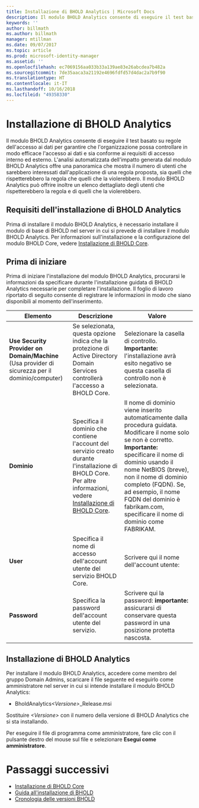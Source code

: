 ```yaml
---
title: Installazione di BHOLD Analytics | Microsoft Docs
description: Il modulo BHOLD Analytics consente di eseguire il test basato su regole dell'accesso ai dati
keywords: ''
author: billmath
ms.author: billmath
manager: mtillman
ms.date: 09/07/2017
ms.topic: article
ms.prod: microsoft-identity-manager
ms.assetid: ''
ms.openlocfilehash: ec7069156aa033b33a139ae83e26abcdea7b482a
ms.sourcegitcommit: 7de35aaca3a21192e4696fdfd57d4dac2a7b9f90
ms.translationtype: HT
ms.contentlocale: it-IT
ms.lasthandoff: 10/16/2018
ms.locfileid: "49358330"
---
```

# <a name="bhold-analytics-installation"></a>Installazione di BHOLD Analytics

Il modulo BHOLD Analytics consente di eseguire il test basato su regole dell'accesso ai dati per garantire che l'organizzazione possa controllare in modo efficace l'accesso ai dati e sia conforme ai requisiti di accesso interno ed esterno. L'analisi automatizzata dell'impatto generata dal modulo BHOLD Analytics offre una panoramica che mostra il numero di utenti che sarebbero interessati dall'applicazione di una regola proposta, sia quelli che rispetterebbero la regola che quelli che la violerebbero. Il modulo BHOLD Analytics può offrire inoltre un elenco dettagliato degli utenti che rispetterebbero la regola e di quelli che la violerebbero.

## <a name="bhold-analytics-installation-requirements"></a>Requisiti dell'installazione di BHOLD Analytics

Prima di installare il modulo BHOLD Analytics, è necessario installare il modulo di base di BHOLD nel server in cui si prevede di installare il modulo BHOLD Analytics. Per informazioni sull'installazione e la configurazione del modulo BHOLD Core, vedere [Installazione di BHOLD Core](https://technet.microsoft.com/library/jj134095(v=ws.10).aspx).

## <a name="before-you-begin"></a>Prima di iniziare

Prima di iniziare l'installazione del modulo BHOLD Analytics, procurarsi le informazioni da specificare durante l'installazione guidata di BHOLD Analytics necessarie per completare l'installazione. Il foglio di lavoro riportato di seguito consente di registrare le informazioni in modo che siano disponibili al momento dell'inserimento.

| **Elemento**                                    | **Descrizione**                                                                                                                                                                                                           | **Valore**                                                                                                                                                                                                                                                                                                            |
|---------------------------------------------|---------------------------------------------------------------------------------------------------------------------------------------------------------------------------------------------------------------------------|----------------------------------------------------------------------------------------------------------------------------------------------------------------------------------------------------------------------------------------------------------------------------------------------------------------------|
| **Use Security Provider on Domain/Machine** (Usa provider di sicurezza per il dominio/computer) | Se selezionata, questa opzione indica che la protezione di Active Directory Domain Services controllerà l'accesso a BHOLD Core.                                                                                                                | Selezionare la casella di controllo. **Importante:** l'installazione avrà esito negativo se questa casella di controllo non è selezionata.                                                                                                                                                                                                                   |
| **Dominio**                                  | Specifica il dominio che contiene l'account del servizio creato durante l'installazione di BHOLD Core. Per altre informazioni, vedere [Installazione di BHOLD Core](https://technet.microsoft.com/library/jj134095(v=ws.10).aspx). | Il nome di dominio viene inserito automaticamente dalla procedura guidata. Modificare il nome solo se non è corretto. **Importante:** specificare il nome di dominio usando il nome NetBIOS (breve), non il nome di dominio completo (FQDN). Se, ad esempio, il nome FQDN del dominio è fabrikam.com, specificare il nome di dominio come FABRIKAM. |
| **User**                                    | Specifica il nome di accesso dell'account utente del servizio BHOLD Core.                                                                                                                                                          | Scrivere qui il nome dell'account utente:                                                                                                                                                                                                                                                                                    |
| **Password**                                | Specifica la password dell'account utente del servizio.                                                                                                                                                                       | Scrivere qui la password: **importante:** assicurarsi di conservare questa password in una posizione protetta nascosta.                                                                                                                                                                                                                  |

## <a name="bhold-analytics-installation"></a>Installazione di BHOLD Analytics

Per installare il modulo BHOLD Analytics, accedere come membro del gruppo Domain Admins, scaricare il file seguente ed eseguirlo come amministratore nel server in cui si intende installare il modulo BHOLD Analytics:

- BholdAnalytics<em>\<Versione\></em>\_Release.msi

Sostituire *\<Versione\>* con il numero della versione di BHOLD Analytics che si sta installando.

Per eseguire il file di programma come amministratore, fare clic con il pulsante destro del mouse sul file e selezionare **Esegui come amministratore**.

# <a name="next-steps"></a>Passaggi successivi

- [Installazione di BHOLD Core](https://technet.microsoft.com/library/jj134095(v=ws.10).aspx)
- [Guida all'installazione di BHOLD](bhold-installation-guide.md)
- [Cronologia delle versioni BHOLD](../reference/version-bhold-history.md)

